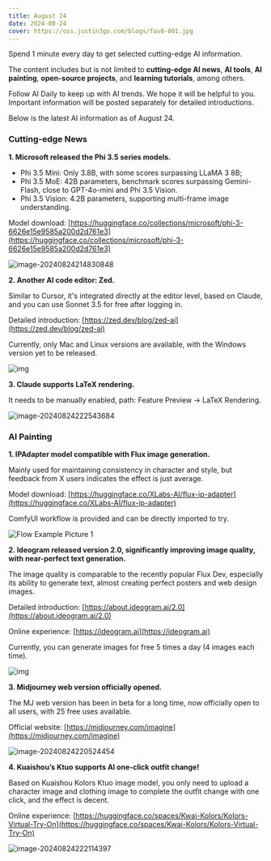 ```yaml
---
title: August 24
date: 2024-08-24
cover: https://oss.justin3go.com/blogs/fav0-001.jpg
---
```


Spend 1 minute every day to get selected cutting-edge AI information.

The content includes but is not limited to **cutting-edge AI news**, **AI tools**, **AI painting**, **open-source projects**, and **learning tutorials**, among others.

Follow AI Daily to keep up with AI trends. We hope it will be helpful to you. Important information will be posted separately for detailed introductions.

Below is the latest AI information as of August 24.

### Cutting-edge News

**1. Microsoft released the Phi 3.5 series models.**

- Phi 3.5 Mini: Only 3.8B, with some scores surpassing LLaMA 3 8B;
- Phi 3.5 MoE: 42B parameters, benchmark scores surpassing Gemini-Flash, close to GPT-4o-mini and Phi 3.5 Vision.
- Phi 3.5 Vision: 4.2B parameters, supporting multi-frame image understanding.

Model download: [https://huggingface.co/collections/microsoft/phi-3-6626e15e9585a200d2d761e3](https://huggingface.co/collections/microsoft/phi-3-6626e15e9585a200d2d761e3)

![image-20240824214830848](https://cdn.jsdelivr.net/gh/freelander/oss@master/ai-daily/2024-08-24/image-20240824214830848.png)

**2. Another AI code editor: Zed.**

Similar to Cursor, it's integrated directly at the editor level, based on Claude, and you can use Sonnet 3.5 for free after logging in.

Detailed introduction: [https://zed.dev/blog/zed-ai](https://zed.dev/blog/zed-ai)

Currently, only Mac and Linux versions are available, with the Windows version yet to be released.

![img](https://cdn.jsdelivr.net/gh/freelander/oss@master/ai-daily/2024-08-24/zed-ai-cover.jpg)

**3. Claude supports LaTeX rendering.**

It needs to be manually enabled, path: Feature Preview -> LaTeX Rendering.

![image-20240824222543684](https://cdn.jsdelivr.net/gh/freelander/oss@master/ai-daily/2024-08-24/image-20240824222543684.png)

### AI Painting

**1. IPAdapter model compatible with Flux image generation.**

Mainly used for maintaining consistency in character and style, but feedback from X users indicates the effect is just average.

Model download: [https://huggingface.co/XLabs-AI/flux-ip-adapter](https://huggingface.co/XLabs-AI/flux-ip-adapter)

ComfyUI workflow is provided and can be directly imported to try.

![Flow Example Picture 1](https://cdn.jsdelivr.net/gh/freelander/oss@master/ai-daily/2024-08-24/ip_adapter_workflow_example.png)

**2. Ideogram released version 2.0, significantly improving image quality, with near-perfect text generation.**

The image quality is comparable to the recently popular Flux Dev, especially its ability to generate text, almost creating perfect posters and web design images.

Detailed introduction: [https://about.ideogram.ai/2.0](https://about.ideogram.ai/2.0)

Online experience: [https://ideogram.ai](https://ideogram.ai)

Currently, you can generate images for free 5 times a day (4 images each time).

![img](https://cdn.jsdelivr.net/gh/freelander/oss@master/ai-daily/2024-08-24/EM2NGTZJxGqTzsiWK4SJcnXLgdo.webp)

**3. Midjourney web version officially opened.**

The MJ web version has been in beta for a long time, now officially open to all users, with 25 free uses available.

Official website: [https://midjourney.com/imagine](https://midjourney.com/imagine)

![image-20240824220524454](https://cdn.jsdelivr.net/gh/freelander/oss@master/ai-daily/2024-08-24/image-20240824220524454.png)

**4. Kuaishou’s Ktuo supports AI one-click outfit change!**

Based on Kuaishou Kolors Ktuo image model, you only need to upload a character image and clothing image to complete the outfit change with one click, and the effect is decent.

Online experience: [https://huggingface.co/spaces/Kwai-Kolors/Kolors-Virtual-Try-On](https://huggingface.co/spaces/Kwai-Kolors/Kolors-Virtual-Try-On)

![image-20240824222114397](https://cdn.jsdelivr.net/gh/freelander/oss@master/ai-daily/2024-08-24/image-20240824222114397.png)
